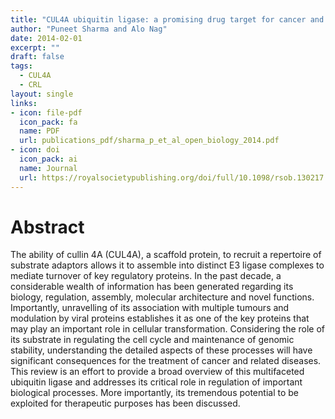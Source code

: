```yaml
---
title: "CUL4A ubiquitin ligase: a promising drug target for cancer and other human diseases"
author: "Puneet Sharma and Alo Nag"
date: 2014-02-01
excerpt: ""
draft: false
tags:
  - CUL4A
  - CRL
layout: single
links:
- icon: file-pdf
  icon_pack: fa
  name: PDF
  url: publications_pdf/sharma_p_et_al_open_biology_2014.pdf
- icon: doi
  icon_pack: ai
  name: Journal
  url: https://royalsocietypublishing.org/doi/full/10.1098/rsob.130217
---
```


# Abstract

The ability of cullin 4A (CUL4A), a scaffold protein, to recruit a repertoire of substrate adaptors allows it to assemble into distinct E3 ligase complexes to mediate turnover of key regulatory proteins. In the past decade, a considerable wealth of information has been generated regarding its biology, regulation, assembly, molecular architecture and novel functions. Importantly, unravelling of its association with multiple tumours and modulation by viral proteins establishes it as one of the key proteins that may play an important role in cellular transformation. Considering the role of its substrate in regulating the cell cycle and maintenance of genomic stability, understanding the detailed aspects of these processes will have significant consequences for the treatment of cancer and related diseases. This review is an effort to provide a broad overview of this multifaceted ubiquitin ligase and addresses its critical role in regulation of important biological processes. More importantly, its tremendous potential to be exploited for therapeutic purposes has been discussed.
